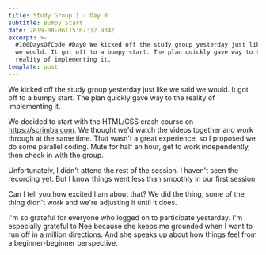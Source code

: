 ```yaml
---
title: Study Group 1 - Day 0
subtitle: Bumpy Start
date: 2019-08-06T15:07:12.934Z
excerpt: >-
  #100DaysOfCode #Day0 We kicked off the study group yesterday just like we said
  we would. It got off to a bumpy start. The plan quickly gave way to the
  reality of implementing it.
template: post
---
```

We kicked off the study group yesterday just like we said we would. It got off to a bumpy start. The plan quickly gave way to the reality of implementing it. 

We decided to start with the HTML/CSS crash course on https://scrimba.com. We thought we'd watch the videos together and work through at the same time. That wasn't a great experience, so I proposed we do some parallel coding. Mute for half an hour, get to work independently, then check in with the group.

Unfortunately, I didn't attend the rest of the session. I haven't seen the recording yet. But I know things went less than smoothly in our first session.

Can I tell you how excited I am about that? We did the thing, some of the thing didn't work and we're adjusting it until it does. 

I'm so grateful for everyone who logged on to participate yesterday. I'm especially grateful to Nee because she keeps me grounded when I want to run off in a million directions. And she speaks up about how things feel from a beginner-beginner perspective. 
